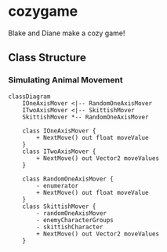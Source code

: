 # cozygame

Blake and Diane make a cozy game!

## Class Structure

### Simulating Animal Movement

```mermaid
classDiagram
    IOneAxisMover <|-- RandomOneAxisMover
    ITwoAxisMover <|-- SkittishMover
    SkittishMover *-- RandomOneAxisMover
    
    class IOneAxisMover {
        + NextMove() out float moveValue
    }
    class ITwoAxisMover {
        + NextMove() out Vector2 moveValues
    }
    
    class RandomOneAxisMover {
        - enumerator
        + NextMove() out float moveValue
    }
    class SkittishMover {
        - randomOneAxisMover
        - enemyCharacterGroups
        - skittishCharacter
        + NextMove() out Vector2 moveValues
    }
```
